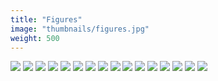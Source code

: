```yaml
---
title: "Figures"
image: "thumbnails/figures.jpg"
weight: 500
---
```


![](figures/cinderella.png)
![](figures/abigail.jpg)
![](figures/abigail2.jpg)
![](figures/evelynn_black_cat.png)
![](figures/moira.jpg)
![](figures/omen_head.png)
![](figures/omen_red_fairytale.png)
![](figures/pastelballet.jpg)
![](figures/pinkballet.jpg)
![](figures/portrait.jpg)
![](figures/scarlet.jpg)
![](figures/swanqueen.jpg)
![](figures/sylvie_headshot.jpg)
![](figures/sylvienoir.png)
![](figures/sylvietungsten.jpg)
![](figures/teadance.jpg)